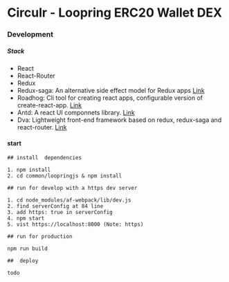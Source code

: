 # Circulr - Loopring ERC20 Wallet DEX

### Development 

##### Stack

- React
- React-Router
- Redux
- Redux-saga: An alternative side effect model for Redux apps [Link](https://github.com/redux-saga/redux-saga)
- Roadhog: Cli tool for creating react apps, configurable version of create-react-app. [Link](https://github.com/sorrycc/roadhog)
- Antd: A react UI componnets library. [Link](https://github.com/ant-design/ant-design)
- Dva: Lightweight front-end framework based on redux, redux-saga and react-router. [Link](https://github.com/dvajs/dva)


#### start

```
## install  dependencies

1. npm install
2. cd common/loopringjs & npm install 

## run for develop with a https dev server

1. cd node_modules/af-webpack/lib/dev.js 
2. find serverConfig at 84 line 
3. add https: true in serverConfig 
4. npm start
5. vist https://localhost:8000 (Note: https)

## run for production

npm run build 

##  deploy

todo
```













